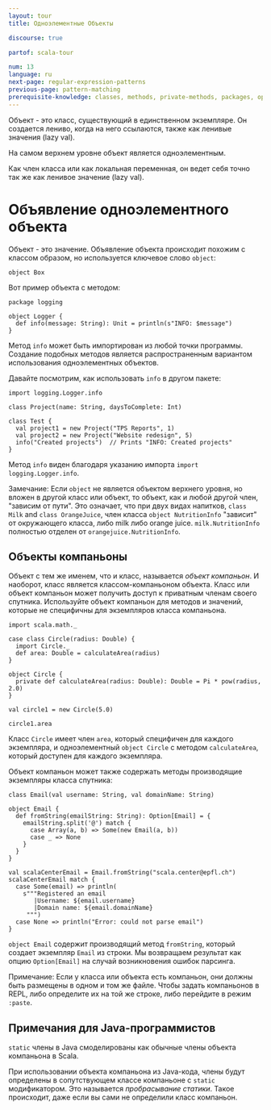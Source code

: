 ```yaml
---
layout: tour
title: Одноэлементные Объекты

discourse: true

partof: scala-tour

num: 13
language: ru
next-page: regular-expression-patterns
previous-page: pattern-matching
prerequisite-knowledge: classes, methods, private-methods, packages, option
---
```

Объект - это класс, существующий в единственном экземпляре. Он создается лениво, когда на него ссылаются, также как ленивые значения (lazy val).

На самом верхнем уровне объект является одноэлементным.

Как член класса или как локальная переменная, он ведет себя точно так же как ленивое значение (lazy val).
# Объявление одноэлементного объекта
Объект - это значение. Объявление объекта происходит похожим с классом образом, но используется ключевое слово `object`:
```tut
object Box
```

Вот пример объекта с методом:
```
package logging

object Logger {
  def info(message: String): Unit = println(s"INFO: $message")
}
```
Метод `info` может быть импортирован из любой точки программы. Создание подобных методов является распространенным вариантом использования одноэлементных объектов.

Давайте посмотрим, как использовать `info` в другом пакете:

```
import logging.Logger.info

class Project(name: String, daysToComplete: Int)

class Test {
  val project1 = new Project("TPS Reports", 1)
  val project2 = new Project("Website redesign", 5)
  info("Created projects")  // Prints "INFO: Created projects"
}
```

Метод `info` виден благодаря указанию импорта `import logging.Logger.info`.

Замечание: Если `object` не является объектом верхнего уровня, но вложен в другой класс или объект, то объект, как и любой другой член, "зависим от пути". Это означает, что при двух видах напитков, `class Milk` and `class OrangeJuice`, член класса `object NutritionInfo` "зависит" от окружающего класса, либо milk либо orange juice. `milk.NutritionInfo` полностью отделен от `orangejuice.NutritionInfo`.

## Объекты компаньоны

Объект с тем же именем, что и класс, называется _объект компаньон_. И наоборот, класс является классом-компаньоном объекта. Класс или объект компаньон может получить доступ к приватным членам своего спутника. Используйте объект компаньон для методов и значений, которые не специфичны для экземпляров класса компаньона.
```
import scala.math._

case class Circle(radius: Double) {
  import Circle._
  def area: Double = calculateArea(radius)
}

object Circle {
  private def calculateArea(radius: Double): Double = Pi * pow(radius, 2.0)
}

val circle1 = new Circle(5.0)

circle1.area
```

Класс `Circle` имеет член `area`, который специфичен для каждого экземпляра, и одноэлементный `object Circle` с методом `calculateArea`, который доступен для каждого экземпляра.

Объект компаньон может также содержать методы производящие экземпляры класса спутника:
```tut
class Email(val username: String, val domainName: String)

object Email {
  def fromString(emailString: String): Option[Email] = {
    emailString.split('@') match {
      case Array(a, b) => Some(new Email(a, b))
      case _ => None
    }
  }
}

val scalaCenterEmail = Email.fromString("scala.center@epfl.ch")
scalaCenterEmail match {
  case Some(email) => println(
    s"""Registered an email
       |Username: ${email.username}
       |Domain name: ${email.domainName}
     """)
  case None => println("Error: could not parse email")
}
```
`object Email` содержит производящий метод `fromString`, который создает экземпляр `Email` из строки. Мы возвращаем результат как опцию `Option[Email]` на случай возникновения ошибок парсинга.

Примечание: Если у класса или объекта есть компаньон, они должны быть размещены в одном и том же файле. Чтобы задать компаньонов в REPL, либо определите их на той же строке, либо перейдите в режим `:paste`.

## Примечания для Java-программистов ##

`static` члены в Java смоделированы как обычные члены объекта компаньона в Scala.

При использовании объекта компаньона из Java-кода, члены будут определены в сопутствующем классе компаньоне с `static` модификатором. Это называется _пробрасывание статики_. Такое происходит, даже если вы сами не определили класс компаньон.
